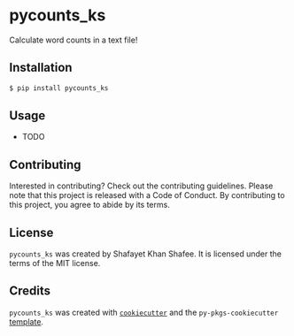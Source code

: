 # pycounts_ks

Calculate word counts in a text file!

## Installation

```bash
$ pip install pycounts_ks
```

## Usage

- TODO

## Contributing

Interested in contributing? Check out the contributing guidelines. Please note that this project is released with a Code of Conduct. By contributing to this project, you agree to abide by its terms.

## License

`pycounts_ks` was created by Shafayet Khan Shafee. It is licensed under the terms of the MIT license.

## Credits

`pycounts_ks` was created with [`cookiecutter`](https://cookiecutter.readthedocs.io/en/latest/) and the `py-pkgs-cookiecutter` [template](https://github.com/py-pkgs/py-pkgs-cookiecutter).
